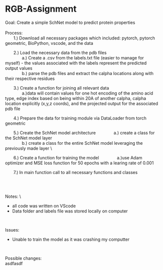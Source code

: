 # RGB-Assignment
Goal: Create a simple SchNet model to predict protein properties 
 <br />
 <br />
Process: \
&nbsp; &nbsp; &nbsp; &nbsp;1.) Download all necessary packages which included: pytorch, pytorch geometric, BioPython, vscode, and the data 

&nbsp; &nbsp; &nbsp; &nbsp;2.) Load the necessary data from the pdb files \
&nbsp; &nbsp; &nbsp; &nbsp;&nbsp; &nbsp; &nbsp; &nbsp;a.) Create a .csv from the labels.txt file (easier to manage for myself) - the values associated with the labels represent the predicted output values \
&nbsp; &nbsp; &nbsp; &nbsp;&nbsp; &nbsp; &nbsp; &nbsp;b.) parse the pdb files and extract the calpha locations along with their respective residues 

 &nbsp; &nbsp; &nbsp; &nbsp;3.) Create a function for joining all relevant data \
&nbsp; &nbsp; &nbsp; &nbsp;&nbsp; &nbsp; &nbsp; &nbsp;a.)data will contain values for one hot encoding of the amino acid type, edge index based on being within 20A of another calpha, calpha location explicitly (x,y,z coords), and the projected output for the associated pdb file 
 
 &nbsp; &nbsp; &nbsp; &nbsp;4.) Prepare the data for training module via DataLoader from torch geometric 
 
 &nbsp; &nbsp; &nbsp; &nbsp;5.) Create the SchNet model architecture 
&nbsp; &nbsp; &nbsp; &nbsp;&nbsp; &nbsp; &nbsp; &nbsp;a.) create a class for the SchNet model layer \
&nbsp; &nbsp; &nbsp; &nbsp;&nbsp; &nbsp; &nbsp; &nbsp;b.) create a class for the entire SchNet model leveraging the previously made layer \
 
 &nbsp; &nbsp; &nbsp; &nbsp;6.) Create a function for training the model 
&nbsp; &nbsp; &nbsp; &nbsp;&nbsp; &nbsp; &nbsp; &nbsp;a.)use Adam optimizer and MSE loss function for 50 epochs with a learing rate of 0.001 

 &nbsp; &nbsp; &nbsp; &nbsp;7.) In main function call to all necessary functions and classes 

 <br />
 <br />
 
Notes: \
* all code was written on VScode
* Data folder and labels file was stored locally on computer

 <br />
 
Issues: 
* Unable to train the model as it was crashing my computter

 <br />
 
Possible changes: \
asdfasdf
